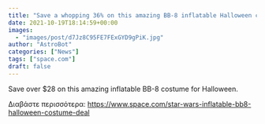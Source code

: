 ```yaml
---
title: "Save a whopping 36% on this amazing BB-8 inflatable Halloween costume"
date: 2021-10-19T18:14:59+00:00
images:
  - "images/post/d7Jz8C95FE7FExGYD9gPiK.jpg"
author: "AstroBot"
categories: ["News"]
tags: ["space.com"]
draft: false
---
```


Save over $28 on this amazing inflatable BB-8 costume for Halloween. 

Διαβάστε περισσότερα: https://www.space.com/star-wars-inflatable-bb8-halloween-costume-deal
